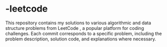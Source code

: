 # -leetcode
This repository contains my solutions to various algorithmic and data structure problems from LeetCode , a popular platform for coding challenges. Each commit corresponds to a specific problem, including the problem description, solution code, and explanations where necessary.
